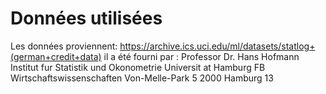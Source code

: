 # Données utilisées

Les données proviennent: https://archive.ics.uci.edu/ml/datasets/statlog+(german+credit+data)
il a été fourni par : Professor Dr. Hans Hofmann Institut fur Statistik und Okonometrie Universit at Hamburg FB Wirtschaftswissenschaften Von-Melle-Park 5 2000 Hamburg 13



